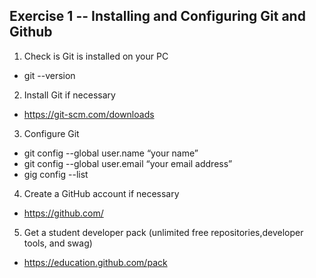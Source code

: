 Exercise 1 -- Installing and Configuring Git and Github
------------------------------------------------------

1. Check is Git is installed on your PC
  * git --version

2. Install Git if necessary
  * https://git-scm.com/downloads

3. Configure Git
  * git config --global user.name “your name”
  * git config --global user.email “your email address”
  * gig config --list

4. Create a GitHub account if necessary
  * https://github.com/
  
5. Get a student developer pack (unlimited free repositories,developer tools, and swag)
  * https://education.github.com/pack

